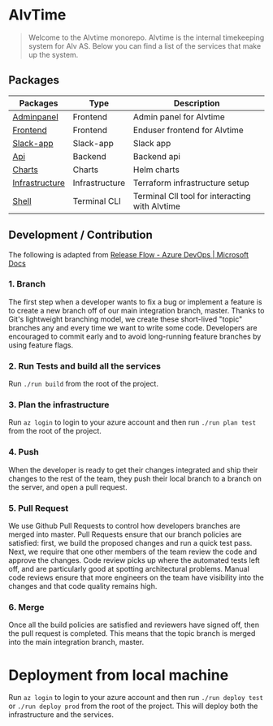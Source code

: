 # AlvTime

> Welcome to the Alvtime monorepo. Alvtime is the internal timekeeping system for Alv AS. Below you can find a list of the services that make up the system.

## Packages

| Packages                                    | Type           | Description                                    |
| ------------------------------------------- | -------------- | ---------------------------------------------- |
| [Adminpanel](./packages/adminpanel)         | Frontend       | Admin panel for Alvtime                        |
| [Frontend](./packages/frontend)             | Frontend       | Enduser frontend for Alvtime                   |
| [Slack-app](./packages/slack-app)           | Slack-app      | Slack app                                      |
| [Api](./packages/api)                       | Backend        | Backend api                                    |
| [Charts](./packages/charts)                 | Charts         | Helm charts                                    |
| [Infrastructure](./packages/infrastructure) | Infrastructure | Terraform infrastructure setup                 |
| [Shell](./packages/shell)                   | Terminal CLI   | Terminal ClI tool for interacting with Alvtime |

## Development / Contribution

The following is adapted from [Release Flow - Azure DevOps | Microsoft Docs](https://docs.microsoft.com/en-us/azure/devops/learn/devops-at-microsoft/release-flow)

### 1. Branch

The first step when a developer wants to fix a bug or implement a feature is to create a new branch off of our main integration branch, master. Thanks to Git's lightweight branching model, we create these short-lived "topic" branches any and every time we want to write some code. Developers are encouraged to commit early and to avoid long-running feature branches by using feature flags.

### 2. Run Tests and build all the services

Run `./run build` from the root of the project.

### 3. Plan the infrastructure

Run `az login` to login to your azure account and then run `./run plan test` from the root of the project.

### 4. Push

When the developer is ready to get their changes integrated and ship their changes to the rest of the team, they push their local branch to a branch on the server, and open a pull request.

### 5. Pull Request

We use Github Pull Requests to control how developers branches are merged into master. Pull Requests ensure that our branch policies are satisfied: first, we build the proposed changes and run a quick test pass. Next, we require that one other members of the team review the code and approve the changes. Code review picks up where the automated tests left off, and are particularly good at spotting architectural problems. Manual code reviews ensure that more engineers on the team have visibility into the changes and that code quality remains high.

### 6. Merge

Once all the build policies are satisfied and reviewers have signed off, then the pull request is completed. This means that the topic branch is merged into the main integration branch, master.

# Deployment from local machine

Run `az login` to login to your azure account and then run `./run deploy test` or `./run deploy prod` from the root of the project. This will deploy both the infrastructure and the services.
